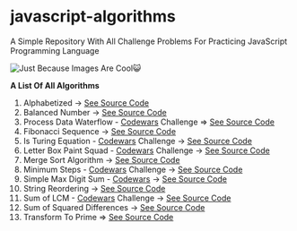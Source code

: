 # javascript-algorithms
A Simple Repository With All Challenge Problems For Practicing JavaScript Programming Language

![Just Because Images Are Cool😺](https://images.unsplash.com/photo-1491002052546-bf38f186af56?ixlib=rb-1.2.1&ixid=eyJhcHBfaWQiOjEyMDd9&dpr=1&auto=format&fit=crop&w=1000&q=80&cs=tinysrgb)

__A List Of All Algorithms__
1. Alphabetized -> [See Source Code](https://github.com/pomegranitedesign/javascript-algorithms/blob/master/alphabetized/index.js)
2. Balanced Number -> [See Source Code](https://github.com/pomegranitedesign/javascript-algorithms/blob/master/balancedNumber/index.js)
3. Process Data Waterflow - [Codewars](https://www.codewars.com) Challenge => [See Source Code](https://github.com/pomegranitedesign/javascript-algorithms/blob/master/createReport/index.js)
4. Fibonacci Sequence -> [See Source Code](https://github.com/pomegranitedesign/javascript-algorithms/blob/master/fibonacciSequence/index.js)
5. Is Turing Equation - [Codewars](https://www.codewars.com) Challenge -> [See Source Code](https://github.com/pomegranitedesign/javascript-algorithms/blob/master/isTuring/index.js)
6. Letter Box Paint Squad - [Codewars](https://www.codewars.com) Challenge -> [See Source Code](https://github.com/pomegranitedesign/javascript-algorithms/tree/master/letterBoxPaintSquad)
7. Merge Sort Algorithm -> [See Source Code](https://github.com/pomegranitedesign/javascript-algorithms/blob/master/mergeSort/index.js)
8. Minimum Steps - [Codewars](https://www.codewars.com) Challenge -> [See Source Code](https://github.com/pomegranitedesign/javascript-algorithms/blob/master/minimumSteps/index.js)
9. Simple Max Digit Sum - [Codewars](https://www.codewars.com) -> [See Source Code](https://github.com/pomegranitedesign/javascript-algorithms/blob/master/simpleMaxDigitSum/index.js)
10. String Reordering -> [See Source Code](https://github.com/pomegranitedesign/javascript-algorithms/blob/master/stringReordering/index.js)
11. Sum of LCM - [Codewars](https://www.codewars.com) Challenge -> [See Source Code](https://github.com/pomegranitedesign/javascript-algorithms/blob/master/sumDiffProdLcm/index.js)
12. Sum of Squared Differences -> [See Source Code](https://github.com/pomegranitedesign/javascript-algorithms/blob/master/sumSquareDifference/index.js)
13. Transform To Prime => [See Source Code](https://github.com/pomegranitedesign/javascript-algorithms/blob/master/transformToPrime/index.js)
